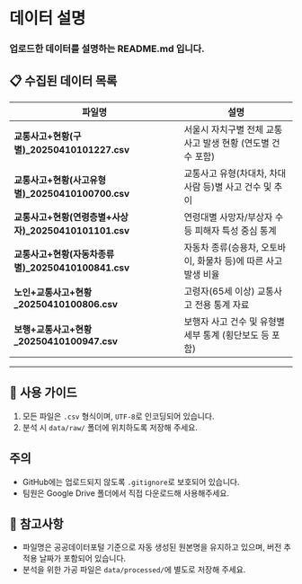 # 데이터 설명

### 업로드한 데이터를 설명하는 README.md 입니다.


## 📋 수집된 데이터 목록

| 파일명 | 설명 |
|--------|------|
| **교통사고+현황(구별)\_20250410101227.csv** | 서울시 자치구별 전체 교통사고 발생 현황 (연도별 건수 포함) |
| **교통사고+현황(사고유형별)\_20250410100700.csv** | 교통사고 유형(차대차, 차대사람 등)별 사고 건수 및 추이 |
| **교통사고+현황(연령층별+사상자)\_20250410101101.csv** | 연령대별 사망자/부상자 수 등 피해자 특성 중심 통계 |
| **교통사고+현황(자동차종류별)\_20250410100841.csv** | 자동차 종류(승용차, 오토바이, 화물차 등)에 따른 사고 발생 비율 |
| **노인+교통사고+현황\_20250410100806.csv** | 고령자(65세 이상) 교통사고 전용 통계 자료 |
| **보행+교통사고+현황\_20250410100947.csv** | 보행자 사고 건수 및 유형별 세부 통계 (횡단보도 등 포함) |

---

## 📁 사용 가이드

1. 모든 파일은 `.csv` 형식이며, `UTF-8`로 인코딩되어 있습니다.
2. 분석 시 `data/raw/` 폴더에 위치하도록 저장해 주세요.

## 주의
- GitHub에는 업로드되지 않도록 `.gitignore`로 보호되어 있습니다.
- 팀원은 Google Drive 폴더에서 직접 다운로드해 사용해주세요.

## 🧠 참고사항

- 파일명은 공공데이터포털 기준으로 자동 생성된 원본명을 유지하고 있으며, 버전 추적용 날짜가 포함되어 있습니다.
- 분석을 위한 가공 파일은 `data/processed/`에 별도로 저장해 주세요.
